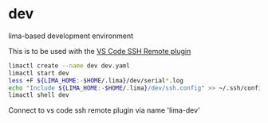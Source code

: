 # dev
lima-based development environment

This is to be used with the [VS Code SSH Remote plugin](https://code.visualstudio.com/docs/remote/ssh)

```bash
limactl create --name dev dev.yaml
limactl start dev
less +F ${LIMA_HOME:-$HOME/.lima}/dev/serial*.log
echo "Include ${LIMA_HOME:-$HOME/.lima}/dev/ssh.config" >> ~/.ssh/config
limactl shell dev
```

Connect to vs code ssh remote plugin via name 'lima-dev'
